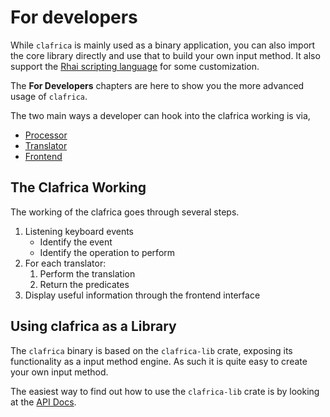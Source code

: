 For developers
===

While `clafrica` is mainly used as a binary application, you can also import the core library directly and use that to build your own input method. It also support the [Rhai scripting language](https://rhai.rs) for some customization.

The **For Developers** chapters are here to show you the more advanced usage of `clafrica`.

The two main ways a developer can hook into the clafrica working is via,
- [Processor](./processor.md)
- [Translator](./translator.md)
- [Frontend](./frontend.md)

The Clafrica Working
---
The working of the clafrica goes through several steps.

1. Listening keyboard events
    - Identify the event
    - Identify the operation to perform
2. For each translator:
    1. Perform the translation
    2. Return the predicates
3. Display useful information through the frontend interface

Using clafrica as a Library
---
The `clafrica` binary is based on the `clafrica-lib` crate, exposing its functionality as a input method engine. As such it is quite easy to create your own input method.

The easiest way to find out how to use the `clafrica-lib` crate is by looking at the [API Docs](https://docs.rs/clafrica-lib).
